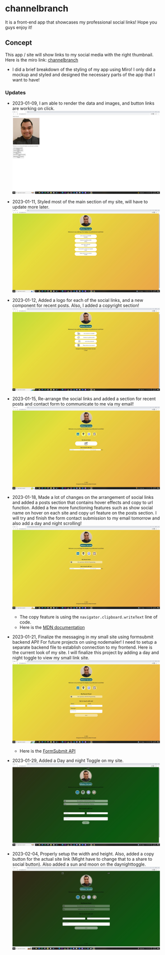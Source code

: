 # channelbranch

It is a front-end app that showcases my professional social links! Hope you guys enjoy it!

## Concept

This app / site will show links to my social media with the right thumbnail. Here is the miro link: [channelbranch](https://miro.com/app/board/uXjVP0ZJa68=/?share_link_id=244048380532)

- I did a brief breakdown of the styling of my app using Miro! I only did a mockup and styled and designed the necessary parts of the app that I want to have!

### Updates

- 2023-01-09, I am able to render the data and images, and button links are working on click.
  !["Rough display of my social link site"](https://github.com/ArjayS/channelbranch/blob/main/public/images/20230109update.JPG)

- 2023-01-11, Styled most of the main section of my site, will have to update more later.
  !["Rough display of my social link site"](https://github.com/ArjayS/channelbranch/blob/main/public/images/20230111update.JPG)

- 2023-01-12, Added a logo for each of the social links, and a new component for recent posts. Also, I added a copyright section!
  !["Rough display of my social link site"](https://github.com/ArjayS/channelbranch/blob/main/public/images/20230112update.JPG)

- 2023-01-15, Re-arrange the social links and added a section for recent posts and contact form to communicate to me via my email!
  !["Rough display of my social link site"](https://github.com/ArjayS/channelbranch/blob/main/public/images/20230115update.JPG)

- 2023-01-18, Made a lot of changes on the arrangement of social links and added a posts section that contains hover effects and copy to url function. Added a few more functioning features such as show social name on hover on each site and copy url feature on the posts section. I will try and finish the form contact submission to my email tomorrow and also add a day and night scrolling!
  !["Rough display of my social link site"](https://github.com/ArjayS/channelbranch/blob/main/public/images/20230118update.JPG)
  - The copy feature is using the `navigator.clipboard.writeText` line of code.
  - Here is the [MDN documentation](https://developer.mozilla.org/en-US/docs/Web/API/Clipboard/writeText)

- 2023-01-21, Finalize the messaging in my small site using formsubmit backend API! For future projects on using nodemailer! I need to setup a separate backend file to establish connection to my frontend. Here is the current look of my site. I will finalize this project by adding a day and night toggle to view my small link site.
  !["Rough display of my social link site"](https://github.com/ArjayS/channelbranch/blob/main/public/images/20230121update.JPG)
  - Here is the [FormSubmit API](https://formsubmit.co/)

- 2023-01-29, Added a Day and night Toggle on my site.
  !["Recent Change in 2023-01-29"](https://github.com/ArjayS/channelbranch/blob/main/public/images/20230129update.JPG)

- 2023-02-04, Properly setup the width and height. Also, added a copy button for the actual site link (Might have to change that to a share to social button). Also added a sun and moon on the daynighttoggle.
  !["Rough display of my social link site"](https://github.com/ArjayS/channelbranch/blob/main/public/images/20230204update.JPG)
